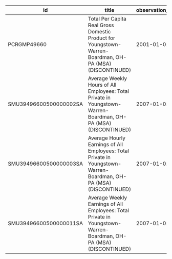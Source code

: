 | id                     | title                                                                                                             | observation_start   | observation_end   |
|------------------------|-------------------------------------------------------------------------------------------------------------------|---------------------|-------------------|
| PCRGMP49660            | Total Per Capita Real Gross Domestic Product for Youngstown-Warren-Boardman, OH-PA (MSA) (DISCONTINUED)           | 2001-01-01          | 2017-01-01        |
| SMU39496600500000002SA | Average Weekly Hours of All Employees: Total Private in Youngstown-Warren-Boardman, OH-PA (MSA) (DISCONTINUED)    | 2007-01-01          | 2022-03-01        |
| SMU39496600500000003SA | Average Hourly Earnings of All Employees: Total Private in Youngstown-Warren-Boardman, OH-PA (MSA) (DISCONTINUED) | 2007-01-01          | 2022-03-01        |
| SMU39496600500000011SA | Average Weekly Earnings of All Employees: Total Private in Youngstown-Warren-Boardman, OH-PA (MSA) (DISCONTINUED) | 2007-01-01          | 2022-03-01        |